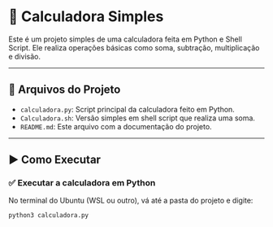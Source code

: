 # 🧮 Calculadora Simples

Este é um projeto simples de uma calculadora feita em Python e Shell Script. Ele realiza operações básicas como soma, subtração, multiplicação e divisão.

---

## 📁 Arquivos do Projeto

- `calculadora.py`: Script principal da calculadora feito em Python.
- `Calculadora.sh`: Versão simples em shell script que realiza uma soma.
- `README.md`: Este arquivo com a documentação do projeto.

---

## ▶️ Como Executar

### ✅ Executar a calculadora em Python

No terminal do Ubuntu (WSL ou outro), vá até a pasta do projeto e digite:

```bash
python3 calculadora.py

